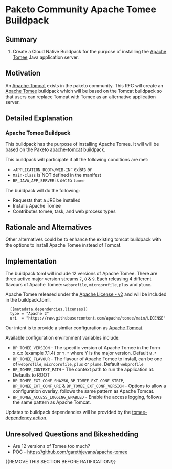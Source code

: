 # Paketo Community Apache Tomee Buildpack

## Summary

1. Create a Cloud Native Buildpack for the purpose of installing the [Apache Tomee](https://tomee.apache.org/) Java application server.

## Motivation

An [Apache Tomcat](https://github.com/paketo-buildpacks/apache-tomcat) exists in the paketo community. This RFC will create an 
[Apache Tomee](https://tomee.apache.org) buildpack which will be based on the Tomcat buildpack so that users can replace Tomcat with
Tomee as an alternative application server.

## Detailed Explanation

### Apache Tomee Buildpack

This buildpack has the purpose of installing Apache Tomee. It will will be based on the Paketo [apache-tomcat](https://github.com/paketo-buildpacks/apache-tomcat) buildpack. 

This buildpack will participate if all the following conditions are met:

- `<APPLICATION_ROOT>/WEB-INF` exists or
- `Main-Class` is NOT defined in the manifest
- `BP_JAVA_APP_SERVER` is set to `tomee`

The buildpack will do the following:

- Requests that a JRE be installed
- Installs Apache Tomee
- Contributes tomee, task, and web process types

## Rationale and Alternatives

Other alternatives could be to enhance the existing tomcat buildpack with the options to install Apache Tomee instead of Tomcat.

## Implementation

The buildpack.toml will include 12 versions of Apache Tomee. There are three active major version streams `7`, `8` & `9`. Each releasing 4 different flavours 
of Apache Tomee: `webprofile`, `microprofile`, `plus` and `plume`.
  
Apache Tomee released under the [Apache License - v2](https://github.com/apache/tomee/blob/master/LICENSE) and will be included in the buildpack.toml.
  
```
  [[metadata.dependencies.licenses]]
  type = "Apache 2"
  uri  = "https://raw.githubusercontent.com/apache/tomee/main/LICENSE"
``` 
Our intent is to provide a similar configuration as [Apache Tomcat](https://github.com/paketo-buildpacks/apache-tomcat). 

Available configuration environment variables include:
* `BP_TOMEE_VERSION` - The specific version of Apache Tomee in the form x.x.x (example 7.1.4) or `Y.*` where Y is the major version. Default `8.*`
* `BP_TOMEE_FLAVOUR` - The flavour of Apache Tomee to install, can be one of `webprofile`, `microprofile`, `plus` or `plume`. Default `webprofile`
* `BP_TOMEE_CONTEXT_PATH` - The context path to run the application at. Defaults to ROOT
* `BP_TOMEE_EXT_CONF_SHA256`, `BP_TOMEE_EXT_CONF_STRIP`, `BP_TOMEE_EXT_CONF_URI` & `BP_TOMEE_EXT_CONF_VERSION` - Options to allow a configuration overlay, follows the same pattern as Apache Tomcat.
* `BP_TOMEE_ACCESS_LOGGING_ENABLED` - Enable the access logging, follows the same pattern as Apache Tomcat. 

Updates to buildpack dependencies will be provided by the [tomee-dependency action](https://github.com/paketo-buildpacks/pipeline-builder/tree/main/actions/tomee-dependency).

## Unresolved Questions and Bikeshedding

* Are 12 versions of Tomee too much?
* POC - https://github.com/garethjevans/apache-tomee

{{REMOVE THIS SECTION BEFORE RATIFICATION!}}
